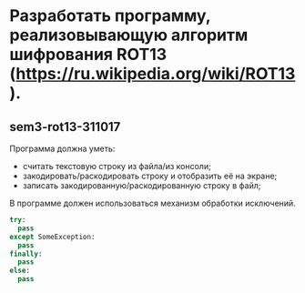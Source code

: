 # Разработать программу, реализовывающую алгоритм шифрования ROT13 (https://ru.wikipedia.org/wiki/ROT13).

## sem3-rot13-311017

Программа должна уметь: 
- считать текстовую строку из файла/из консоли;
- закодировать/раскодировать строку и отобразить её на экране;
- записать закодированную/раскодированную строку в файл;

В программе должен использоваться механизм обработки исключений.
```python
try:
  pass
except SomeException:
  pass
finally:
  pass
else:
  pass
```
